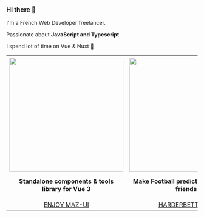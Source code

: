 ### Hi there 👋

I'm a French Web Developer freelancer.

Passionate about **JavaScript and Typescript**

I spend lot of time on Vue & Nuxt 🖤

<table>
   <tr>
      <th align="center">
         <img width="441" height="1">
         <a href="https://louismazel.github.io/maz-ui-3/">
            <img src="https://louismazel.github.io/maz-ui-3/img/maz-ui-illu.png" width="300px"/>
          </a>
         <p>Standalone components & tools library for Vue 3</p>
      </th>
      <th align="center">
         <img width="441" height="1">
         <a href="http://harderbetter.io/">
            <img src="https://louismazel.github.io/maz-ui-3/assets/harderbetter.747cd8c6.png" width="300px"/>
          </a>
         <p>Make Football predictions with your friends</p>
      </th>
   </tr>

   <tr style="text-transform: uppercase;">
      <td align="center">
        <a href="https://louismazel.github.io/maz-ui-3/">Enjoy Maz-UI</a>
      </td>
      <td align="center">
        <a href="http://harderbetter.io/">HarderBetter.io</a>
      </td>
   </tr>
</table>

